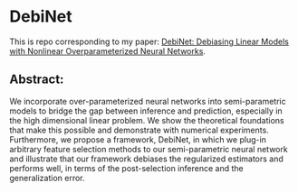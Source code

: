 # DebiNet
This is repo corresponding to my paper: [DebiNet: Debiasing Linear Models with Nonlinear Overparameterized Neural Networks](https://arxiv.org/pdf/2011.00417.pdf).

## Abstract:

We incorporate over-parameterized neural networks into semi-parametric models to bridge the gap between inference and prediction, especially in the high dimensional linear problem. We show the theoretical foundations that make this possible and demonstrate with numerical experiments. Furthermore, we propose a framework, DebiNet, in which we plug-in arbitrary feature selection methods to our semi-parametric neural network and illustrate that our framework debiases the regularized estimators and performs well, in terms of the post-selection inference and the generalization error.

